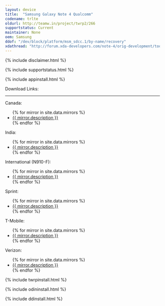 ```yaml
---
layout: device
title:  "Samsung Galaxy Note 4 Qualcomm"
codename: trlte
oldurl: http://teamw.in/project/twrp2/266
supportstatus: Current
maintainer: None
oem: Samsung
ddof: "/dev/block/platform/msm_sdcc.1/by-name/recovery"
xdathread: "http://forum.xda-developers.com/note-4/orig-development/tool-utility-twrp-2-8-1-x-teamwin-t2956011"
---
```


{% include disclaimer.html %}

{% include supportstatus.html %}

{% include appinstall.html %}

<div class='page-heading'>Download Links:</div>
<hr />
<p class="text">Canada:</p>
<ul>
{% for mirror in site.data.mirrors %}
  <li>
    <a href="{{ mirror.baseurl }}trltecan">
      {{ mirror.description }}
    </a>
  </li>
{% endfor %}
</ul>
<p class="text">India:</p>
<ul>
{% for mirror in site.data.mirrors %}
  <li>
    <a href="{{ mirror.baseurl }}trltedt">
      {{ mirror.description }}
    </a>
  </li>
{% endfor %}
</ul>
<p class="text">International (N910-F):</p>
<ul>
{% for mirror in site.data.mirrors %}
  <li>
    <a href="{{ mirror.baseurl }}trltexx">
      {{ mirror.description }}
    </a>
  </li>
{% endfor %}
</ul>
<p class="text">Sprint:</p>
<ul>
{% for mirror in site.data.mirrors %}
  <li>
    <a href="{{ mirror.baseurl }}trltespr">
      {{ mirror.description }}
    </a>
  </li>
{% endfor %}
</ul>
<p class="text">T-Mobile:</p>
<ul>
{% for mirror in site.data.mirrors %}
  <li>
    <a href="{{ mirror.baseurl }}trltetmo">
      {{ mirror.description }}
    </a>
  </li>
{% endfor %}
</ul>
<p class="text">Verizon:</p>
<ul>
{% for mirror in site.data.mirrors %}
  <li>
    <a href="{{ mirror.baseurl }}trltevzw">
      {{ mirror.description }}
    </a>
  </li>
{% endfor %}
</ul>

{% include twrpinstall.html %}

{% include odininstall.html %}

{% include ddinstall.html %}
